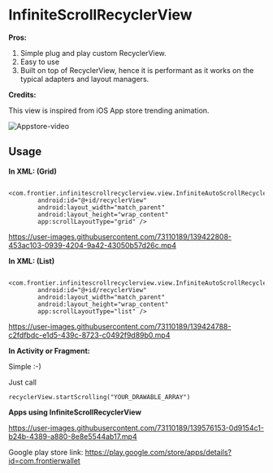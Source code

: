 # InfiniteScrollRecyclerView

**Pros:**

1. Simple plug and play custom RecyclerView.
2. Easy to use 
3. Built on top of RecyclerView, hence it is performant as it works on the typical adapters and layout managers.

**Credits:**

This view is inspired from iOS App store trending animation.


![Appstore-video](https://user-images.githubusercontent.com/73110189/139418008-bf6838f3-c9ce-4959-be99-077c8568b848.gif)


## Usage

**In XML: (Grid)**

```
    <com.frontier.infinitescrollrecyclerview.view.InfiniteAutoScrollRecyclerView
        android:id="@+id/recyclerView"
        android:layout_width="match_parent"
        android:layout_height="wrap_content"
        app:scrollLayoutType="grid" />
```
https://user-images.githubusercontent.com/73110189/139422808-453ac103-0939-4204-9a42-43050b57d26c.mp4


**In XML: (List)**

```
    <com.frontier.infinitescrollrecyclerview.view.InfiniteAutoScrollRecyclerView
        android:id="@+id/recyclerView"
        android:layout_width="match_parent"
        android:layout_height="wrap_content"
        app:scrollLayoutType="list" />
```

https://user-images.githubusercontent.com/73110189/139424788-c2fdfbdc-e1d5-439c-8723-c0492f9d89b0.mp4

**In Activity or Fragment:**

Simple :-)

Just call

```
recyclerView.startScrolling("YOUR_DRAWABLE_ARRAY")
```    

**Apps using InfiniteScrollRecyclerView**

https://user-images.githubusercontent.com/73110189/139576153-0d9154c1-b24b-4389-a880-8e8e5544ab17.mp4

Google play store link: https://play.google.com/store/apps/details?id=com.frontierwallet



